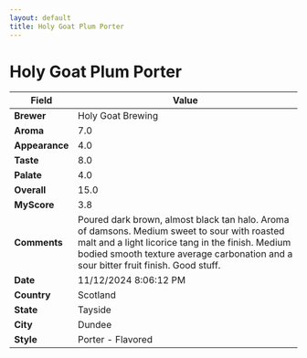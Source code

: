 ```yaml
---
layout: default
title: Holy Goat Plum Porter
---
```


# Holy Goat Plum Porter

| Field         | Value                                                                                                   |
|---------------|---------------------------------------------------------------------------------------------------------|
| **Brewer**    | Holy Goat Brewing                                                                                        |
| **Aroma**     | 7.0                                                                                         |
| **Appearance**| 4.0                                                                                    |
| **Taste**     | 8.0                                                                                         |
| **Palate**    | 4.0                                                                                        |
| **Overall**   | 15.0                                                                                       |
| **MyScore**   | 3.8                                                                                       |
| **Comments**  | Poured dark brown, almost black tan halo.  Aroma of damsons. Medium sweet to sour with roasted malt and a light licorice tang in the finish.  Medium bodied smooth texture average carbonation and a sour bitter fruit finish.  Good stuff.                                                                                      |
| **Date**      | 11/12/2024 8:06:12 PM                                                                                          |
| **Country**   | Scotland                                                                                       |
| **State**     | Tayside                                                                                         |
| **City**      | Dundee                                                                                          |
| **Style**     | Porter - Flavored                                                                                         |
